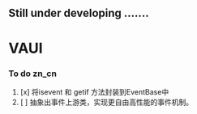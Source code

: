 ## Still under developing .......

#  VAUI

### To do zn_cn
1. [x] 将isevent 和 getif 方法封装到EventBase中
2. [ ] 抽象出事件上游类，实现更自由高性能的事件机制。
